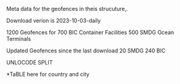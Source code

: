 Meta data for the geofences in theis strucuture,.

Download verion is 2023-10-03-daily

1200 Geofences for 
700 BIC Container Facilities
500 SMDG Ocean Terminals

Updated Geofences since the last download 
20 SMDG
240 BIC 

UNLOCODE SPLIT 

*TaBLE here for country and city


